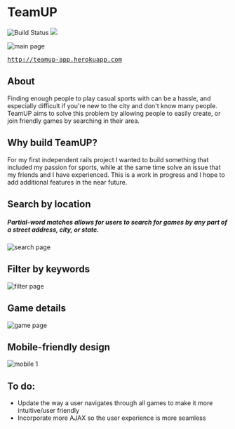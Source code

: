 # TeamUP

![Build Status](https://codeship.com/projects/353cf3e0-0809-0133-3467-025d73056a1f/status?branch=master)
<a href="https://codeclimate.com/github/bsterno/team-up"><img src="https://codeclimate.com/github/bsterno/team-up/badges/gpa.svg" /></a>


![main page](http://i.imgur.com/A72swg8.jpg)

<tt>http://teamup-app.herokuapp.com</tt>


## About

Finding enough people to play casual sports with can be a hassle, and especially difficult if you're new to the city and don't know many people. TeamUP aims to solve this problem by allowing people to easily create, or join friendly games by searching in their area.


## Why build TeamUP?

For my first independent rails project I wanted to build something that included my passion for sports, while at the same time solve an issue that my friends and I have experienced. This is a work in progress and I hope to add additional features in the near future.


## Search by location
##### Partial-word matches allows for users to search for games by any part of a street address, city, or state.

![search page](http://i.imgur.com/Cg227Vc.jpg)


## Filter by keywords

![filter page](http://i.imgur.com/QdB9Ev1.jpg)


## Game details

![game page](http://i.imgur.com/ET1DkHW.gif)


## Mobile-friendly design

![mobile 1](http://i.imgur.com/dBaPDG0.jpg)


## To do:

- Update the way a user navigates through all games to make it more intuitive/user friendly
- Incorporate more AJAX so the user experience is more seamless

